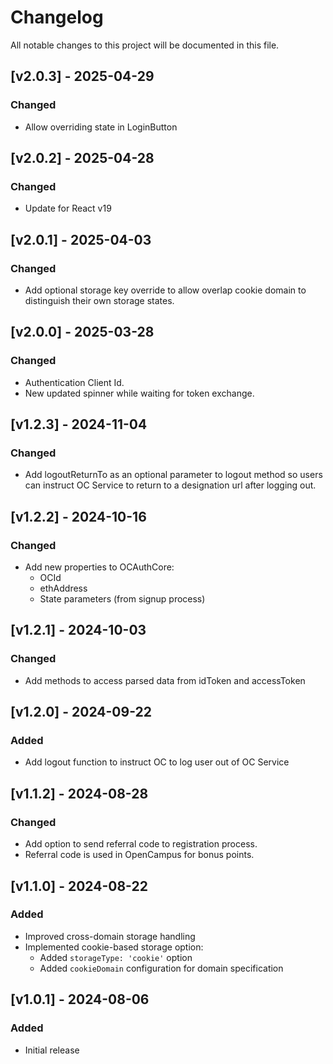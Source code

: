 # Changelog

All notable changes to this project will be documented in this file.

## [v2.0.3] - 2025-04-29
### Changed
- Allow overriding state in LoginButton

## [v2.0.2] - 2025-04-28
### Changed
- Update for React v19

## [v2.0.1] - 2025-04-03
### Changed
- Add optional storage key override to allow overlap cookie domain to distinguish their own storage states.

## [v2.0.0] - 2025-03-28
### Changed
- Authentication Client Id.
- New updated spinner while waiting for token exchange.

## [v1.2.3] - 2024-11-04
### Changed
- Add logoutReturnTo as an optional parameter to logout method so users can instruct OC Service to return to a designation url after logging out.

## [v1.2.2] - 2024-10-16
### Changed
- Add new properties to OCAuthCore:
    - OCId
    - ethAddress
    - State parameters (from signup process)

## [v1.2.1] - 2024-10-03
### Changed
- Add methods to access parsed data from idToken and accessToken

## [v1.2.0] - 2024-09-22
### Added
- Add logout function to instruct OC to log user out of OC Service

## [v1.1.2] - 2024-08-28
### Changed
- Add option to send referral code to registration process.
- Referral code is used in OpenCampus for bonus points.

## [v1.1.0] - 2024-08-22
### Added
- Improved cross-domain storage handling
- Implemented cookie-based storage option:
  - Added `storageType: 'cookie'` option
  - Added `cookieDomain` configuration for domain specification

## [v1.0.1] - 2024-08-06
### Added
- Initial release
